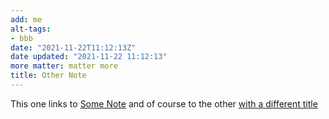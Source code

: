 ```yaml
---
add: me
alt-tags:
- bbb
date: "2021-11-22T11:12:13Z"
date updated: "2021-11-22 11:12:13"
more matter: matter more
title: Other Note
---
```



This one links to [Some Note](/sub-path/some-note/) and of course
to the other [with a different title](/sub-path/sub-directory/additional-note/)